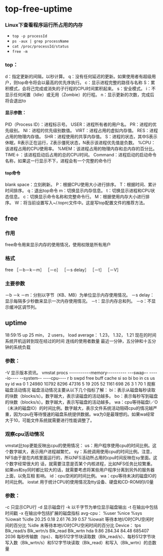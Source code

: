 # top-free-uptime

### Linux下查看程序运行所占用的内存

* `top -p processId`
* `ps -aux | grep processName`
* `cat /proc/processId/status`
* `free -m`

### top：

d：指定更新的间隔，以秒计算。 q：没有任何延迟的更新。如果使用者有超级用户，则top命令将会以最高的优先序执行。 c：显示进程完整的路径与名称 S：累积模式，会将己完成或消失的子行程的CPU时间累积起来。 s：安全模式。 i：不显示任何闲置（Idle）或无用（Zombie）的行程。 n：显示更新的次数，完成后将会退出to

#### 显示参数：

PID（Process ID）：进程标示号。 USER：进程所有者的用户名。 PR：进程的优先级别。 NI：进程的优先级别数值。 VIRT：进程占用的虚拟内存值。 RES：进程占用的物理内存值。 SHR：进程使用的共享内存值。 S：进程的状态，其中S表示休眠，R表示正在运行，Z表示僵死状态，N表示该进程优先值是负数。 %CPU：该进程占用的CPU使用率。 %MEM：该进程占用的物理内存和总内存的百分比。 TIME＋：该进程启动后占用的总的CPU时间。 Command：进程启动的启动命令名称，如果这一行显示不下，进程会有一个完整的命令行

#### top命令

blank space：立刻刷新。 P：根据CPU使用大小进行排序。 T：根据时间、累计时间排序。 q：退出top命令 m：切换显示内存信息。 t：切换显示进程和CPU状态信息。 c：切换显示命令名称和完整命令行。 M：根据使用内存大小进行排序。 W：将当前设置写入~/.toprc文件中。这是写top配置文件的推荐方法。

## free

### 作用

free命令用来显示内存的使用情况，使用权限是所有用户

### 格式

free ［－b－k－m］ ［－o］ ［－s delay］ ［－t］ ［－V］

### 主要参数

－b －k －m：分别以字节（KB、MB）为单位显示内存使用情况。 －s delay：显示每隔多少秒数来显示一次内存使用情况。 －t：显示内存总和列。 －o：不显示缓冲区调节列。

## uptime

18:59:15 up 25 min， 2 users， load average： 1.23， 1.32， 1.21 现在的时间 系统开机运转到现在经过的时间 连线的使用者数量 最近一分钟，五分钟和十五分钟的系统负载

### 参数：

-V 显示版本资讯。 vmstat procs -----------memory---------- ---swap-- -----io---- --system-- ----cpu---- r b swpd free buff cache si so bi bo in cs us sy id wa 0 1 24980 10792 8296 47316 5 19 205 52 1161 698 26 3 1 70 1 观察磁盘活动情况 磁盘活动情况主要从以下几个指标了解： bi：表示从磁盘每秒读取的块数（blocks/s）。数字越大，表示读磁盘的活动越多。 bo：表示每秒写到磁盘的块数（blocks/s）。数字越大，表示写磁盘的活动越多。 wa：cpu等待磁盘I／O（未决的磁盘IO）的时间比例。数字越大，表示文件系统活动阻碍cpu的情况越严重，因为cpu在等待慢速的磁盘系统提供数据。wa为0是最理想的。如果wa经常大于10，可能文件系统就需要进行性能调整了。

### 观察cpu活动情况

vmstat比top更能反映出cpu的使用情况： us：用户程序使用cpu的时间比例。这个数字越大，表示用户进程越繁忙。 sy：系统调用使用cpu的时间比例。注意，NFS由于是在内核里面运行的，所以NFS活动所占用的cpu时间反映在sy里面。这个数字经常很大的 话，就需要注意是否某个内核进程，比如NFS任务比较繁重。如果us和sy同时都比较大的话，就需要考虑将某些用户程序分离到另外的服务器上面，以免互相 影响。 id：cpu空闲的时间比例。 wa：cpu等待未决的磁盘IO的时间比例。 iostat 用于统计CPU的使用情况及tty设备、硬盘和CD-ROM的I/0量

### 参数：

-c 只显示CPU行 -d 显示磁盘行 -k 以千字节为单位显示磁盘输出 -t 在输出中包括时间戳 -x 在输出中包括扩展的磁盘指标 avg-cpu： %user %nice %sys %iowait %idle 20.25 0.18 2.61 76.39 0.57 %iowait 等待本地I/O时CPU空闲时间的百分比 %idle 未等待本地I/O时CPU空闲时间的百分比 Device： tps Blk\_read/s Blk\_wrtn/s Blk\_read Blk\_wrtn hda 9.86 284.34 84.48 685407 2036 每秒传输数（tps）、每秒512字节块读取数（Blk\_read/s）、每秒512字节块写入数（Blk\_wrtn/s）和512字节块读取（Blk\_read）和写入（Blk\_wrtn）的总数量

